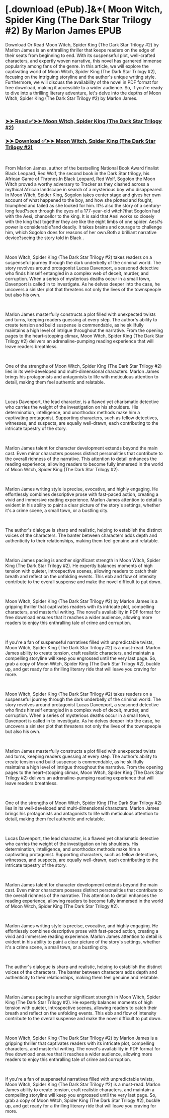 # [.download (ePub).]&*( Moon Witch, Spider King (The Dark Star Trilogy #2) By Marlon James EPUB

<p>Download Or Read Moon Witch, Spider King (The Dark Star Trilogy #2) by Marlon James is an enthralling thriller that keeps readers on the edge of their seats from beginning to end. With its suspenseful plot, well-crafted characters, and expertly woven narrative, this novel has garnered immense popularity among fans of the genre. In this article, we will explore the captivating world of Moon Witch, Spider King (The Dark Star Trilogy #2), focusing on the intriguing storyline and the author's unique writing style. Furthermore, we will discuss the availability of the novel in PDF format for free download, making it accessible to a wider audience. So, if you're ready to dive into a thrilling literary adventure, let's delve into the depths of Moon Witch, Spider King (The Dark Star Trilogy #2) by Marlon James.</p>
<p>&nbsp;</p>

### [➤➤ Read ✅➤➤ Moon Witch, Spider King (The Dark Star Trilogy #2)](https://pdfwebsitebooks.blogspot.com/id/33832433)

### [➤➤ Download ✅➤➤ Moon Witch, Spider King (The Dark Star Trilogy #2)](https://pdfwebsitebooks.blogspot.com/id/33832433)

<p>&nbsp;</p>
<p>From Marlon James, author of the bestselling National Book Award finalist Black Leopard, Red Wolf, the second book in the Dark Star trilogy, his African Game of Thrones.In Black Leopard, Red Wolf, Sogolon the Moon Witch proved a worthy adversary to Tracker as they clashed across a mythical African landscape in search of a mysterious boy who disappeared. In Moon Witch, Spider King, Sogolon takes center stage and gives her own account of what happened to the boy, and how she plotted and fought, triumphed and failed as she looked for him. It?s also the story of a century-long feud?seen through the eyes of a 177-year-old witch?that Sogolon had with the Aesi, chancellor to the king. It is said that Aesi works so closely with the king that together they are like the eight limbs of one spider. Aesi?s power is considerable?and deadly. It takes brains and courage to challenge him, which Sogolon does for reasons of her own.Both a brilliant narrative device?seeing the story told in Black .</p>
<p>&nbsp;</p>
<p>Moon Witch, Spider King (The Dark Star Trilogy #2) takes readers on a suspenseful journey through the dark underbelly of the criminal world. The story revolves around protagonist Lucas Davenport, a seasoned detective who finds himself entangled in a complex web of deceit, murder, and corruption. When a series of mysterious deaths occur in a small town, Davenport is called in to investigate. As he delves deeper into the case, he uncovers a sinister plot that threatens not only the lives of the townspeople but also his own.</p>
<p>&nbsp;</p>
<p>Marlon James masterfully constructs a plot filled with unexpected twists and turns, keeping readers guessing at every step. The author's ability to create tension and build suspense is commendable, as he skillfully maintains a high level of intrigue throughout the narrative. From the opening pages to the heart-stopping climax, Moon Witch, Spider King (The Dark Star Trilogy #2) delivers an adrenaline-pumping reading experience that will leave readers breathless.</p>
<p>&nbsp;</p>
<p>One of the strengths of Moon Witch, Spider King (The Dark Star Trilogy #2) lies in its well-developed and multi-dimensional characters. Marlon James brings his protagonists and antagonists to life with meticulous attention to detail, making them feel authentic and relatable.</p>
<p>&nbsp;</p>
<p>Lucas Davenport, the lead character, is a flawed yet charismatic detective who carries the weight of the investigation on his shoulders. His determination, intelligence, and unorthodox methods make him a captivating protagonist. Supporting characters, such as fellow detectives, witnesses, and suspects, are equally well-drawn, each contributing to the intricate tapestry of the story.</p>
<p>&nbsp;</p>
<p>Marlon James talent for character development extends beyond the main cast. Even minor characters possess distinct personalities that contribute to the overall richness of the narrative. This attention to detail enhances the reading experience, allowing readers to become fully immersed in the world of Moon Witch, Spider King (The Dark Star Trilogy #2).</p>
<p>&nbsp;</p>
<p>Marlon James writing style is precise, evocative, and highly engaging. He effortlessly combines descriptive prose with fast-paced action, creating a vivid and immersive reading experience. Marlon James attention to detail is evident in his ability to paint a clear picture of the story's settings, whether it's a crime scene, a small town, or a bustling city.</p>
<p>&nbsp;</p>
<p>The author's dialogue is sharp and realistic, helping to establish the distinct voices of the characters. The banter between characters adds depth and authenticity to their relationships, making them feel genuine and relatable.</p>
<p>&nbsp;</p>
<p>Marlon James pacing is another significant strength in Moon Witch, Spider King (The Dark Star Trilogy #2). He expertly balances moments of high tension with quieter, introspective scenes, allowing readers to catch their breath and reflect on the unfolding events. This ebb and flow of intensity contribute to the overall suspense and make the novel difficult to put down.</p>
<p>&nbsp;</p>
<p>Moon Witch, Spider King (The Dark Star Trilogy #2) by Marlon James is a gripping thriller that captivates readers with its intricate plot, compelling characters, and masterful writing. The novel's availability in PDF format for free download ensures that it reaches a wider audience, allowing more readers to enjoy this enthralling tale of crime and corruption.</p>
<p>&nbsp;</p>
<p>If you're a fan of suspenseful narratives filled with unpredictable twists, Moon Witch, Spider King (The Dark Star Trilogy #2) is a must-read. Marlon James ability to create tension, craft realistic characters, and maintain a compelling storyline will keep you engrossed until the very last page. So, grab a copy of Moon Witch, Spider King (The Dark Star Trilogy #2), buckle up, and get ready for a thrilling literary ride that will leave you craving for more.</p>
<p>&nbsp;</p>
<p>Moon Witch, Spider King (The Dark Star Trilogy #2) takes readers on a suspenseful journey through the dark underbelly of the criminal world. The story revolves around protagonist Lucas Davenport, a seasoned detective who finds himself entangled in a complex web of deceit, murder, and corruption. When a series of mysterious deaths occur in a small town, Davenport is called in to investigate. As he delves deeper into the case, he uncovers a sinister plot that threatens not only the lives of the townspeople but also his own.</p>
<p>&nbsp;</p>
<p>Marlon James masterfully constructs a plot filled with unexpected twists and turns, keeping readers guessing at every step. The author's ability to create tension and build suspense is commendable, as he skillfully maintains a high level of intrigue throughout the narrative. From the opening pages to the heart-stopping climax, Moon Witch, Spider King (The Dark Star Trilogy #2) delivers an adrenaline-pumping reading experience that will leave readers breathless.</p>
<p>&nbsp;</p>
<p>One of the strengths of Moon Witch, Spider King (The Dark Star Trilogy #2) lies in its well-developed and multi-dimensional characters. Marlon James brings his protagonists and antagonists to life with meticulous attention to detail, making them feel authentic and relatable.</p>
<p>&nbsp;</p>
<p>Lucas Davenport, the lead character, is a flawed yet charismatic detective who carries the weight of the investigation on his shoulders. His determination, intelligence, and unorthodox methods make him a captivating protagonist. Supporting characters, such as fellow detectives, witnesses, and suspects, are equally well-drawn, each contributing to the intricate tapestry of the story.</p>
<p>&nbsp;</p>
<p>Marlon James talent for character development extends beyond the main cast. Even minor characters possess distinct personalities that contribute to the overall richness of the narrative. This attention to detail enhances the reading experience, allowing readers to become fully immersed in the world of Moon Witch, Spider King (The Dark Star Trilogy #2).</p>
<p>&nbsp;</p>
<p>Marlon James writing style is precise, evocative, and highly engaging. He effortlessly combines descriptive prose with fast-paced action, creating a vivid and immersive reading experience. Marlon James attention to detail is evident in his ability to paint a clear picture of the story's settings, whether it's a crime scene, a small town, or a bustling city.</p>
<p>&nbsp;</p>
<p>The author's dialogue is sharp and realistic, helping to establish the distinct voices of the characters. The banter between characters adds depth and authenticity to their relationships, making them feel genuine and relatable.</p>
<p>&nbsp;</p>
<p>Marlon James pacing is another significant strength in Moon Witch, Spider King (The Dark Star Trilogy #2). He expertly balances moments of high tension with quieter, introspective scenes, allowing readers to catch their breath and reflect on the unfolding events. This ebb and flow of intensity contribute to the overall suspense and make the novel difficult to put down.</p>
<p>&nbsp;</p>
<p>Moon Witch, Spider King (The Dark Star Trilogy #2) by Marlon James is a gripping thriller that captivates readers with its intricate plot, compelling characters, and masterful writing. The novel's availability in PDF format for free download ensures that it reaches a wider audience, allowing more readers to enjoy this enthralling tale of crime and corruption.</p>
<p>&nbsp;</p>
<p>If you're a fan of suspenseful narratives filled with unpredictable twists, Moon Witch, Spider King (The Dark Star Trilogy #2) is a must-read. Marlon James ability to create tension, craft realistic characters, and maintain a compelling storyline will keep you engrossed until the very last page. So, grab a copy of Moon Witch, Spider King (The Dark Star Trilogy #2), buckle up, and get ready for a thrilling literary ride that will leave you craving for more.</p>
<p>&nbsp;</p>
